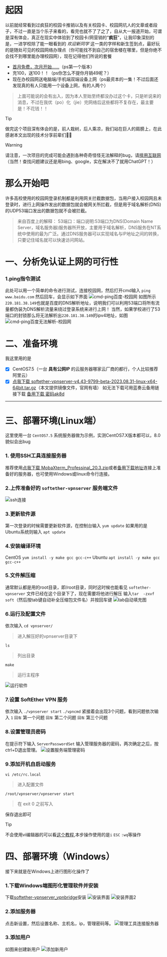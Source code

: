 # 起因

以前就经常看到过疯狂的校园卡推销以及有关校园卡、校园网坑人的文章或者段子，不过一直是当个乐子来看的，看完也就不了了之了，自从大一报道开始，可谓是深有体会，真正在现实中体验到了校园卡/网营销的“**疯狂**”，让我印象深刻的是，一进学校除了能一眼看到的 _欢迎新同学_ 这一类的字样和新生签到点，最好玩的是随处可见的校园网络办理点（你可能找不到自己的宿舍楼在哪里，但是你绝不会找不到哪里能办理校园网），现在记得他们所说的套餐
 - <u>首月免费，次月开始......</u>（ps第一个版本）
- 充100，送100！！（ps你怎么不提你月销49呢？）
 - 现在办校园网送电脑端/手机端双端设备上网（ps最资本的一集！不过后面还发现真的有人只能用一个设备上网，有的人两个）
> 上面可能说的会有出入，因为本人至始至终都没办过这个卡，只是听说来的消息，不过在我优（po）化（jie）完网络后这些都将不复存在，最主要是！不花钱！！

> [!TIP]
> 做完这个项目深有体会的是，前人栽树，后人乘凉，我们站在巨人的肩膀上，在此感谢本文出现的技术分享前辈们🙏🙏

> [!WARNING]
>请注意，一次项目的完成可能会遇到各种奇奇怪怪无法解释的bug，请[擅用互联网](https://yangh9.github.io/baidu/?s=%E9%A1%B9%E7%9B%AE%E5%87%BA%E7%8E%B0bug%E6%80%8E%E4%B9%88%E5%8A%9E)（当然！查找问题建议还是用bing、google，实在解决不了就用ChatGPT！）

# 那么开始吧
许多高校使用的校园网登录机制都是利用网关拦截数据包，当用户接入校园网且未登录时，进行上网操作发出的数据包就会被网关所拦截，但是用于域名解析(DNS)的UDP53端口发出的数据包就不会被拦截。

> 来自百度上的解释：
> 53端口：端口说明:53端口为DNS(Domain Name Server，域名服务器)服务器所开放，主要用于域名解析，DNS服务在NT系统中使用的最为广泛。通过DNS服务器可以实现域名与IP地址之间的转换，只要记住域名就可以快速访问网站。

#  一、分析免认证上网的可行性

### 1.ping指令测试
此处可以用一个简单的命令进行测试，连接校园网，然后打开cmd输入
`ping www.baidu.com`
然后回车，会显示如下界面
![cmd-ping百度-校园网](https://ooo.0x0.ooo/2024/11/26/OHCoKD.png)
如图所示`220.181.38.149`也就是百度的DNS解析地址，说明我们可以利用53端口将所有流量都伪装为DNS解析流量来绕过登录系统来进行上网！
当然，如果学校进行了53端口的封锁那么将无法解析出`220.181.38.149`的ipv4地址，如图
![cmd-ping百度无法解析-校园网](https://ooo.0x0.ooo/2024/11/26/OHCa5I.png)

# 二、准备环境
我这里用的是
- [x] CentOS7.5（一台 **具有公网IP** 的云服务器哪家云厂商的都行，个人比较推荐阿里云）
- [x] [点我下载 softether-vpnserver-v4.43-9799-beta-2023.08.31-linux-x64-64bit.tar.gz](https://github.com/user-attachments/files/17800849/softether-vpnserver-v4.43-9799-beta-2023.08.31-linux-x64-64bit.tar.gz)（本文提供镜像文件，官网有墙）
如无法下载可用蓝奏云备用链接下载 [备用下载 密码ak8d](https://wwb.lanzouv.com/iRdS02gdbg5e
)
----

# 三、部署环境(Linux端）

这里使用一台 `CentOS7.5` 系统服务器做为示例，实测CentOS7.X版本都可以，8.0貌似会出bug

### 1. 使用SSH工具连接服务器
推荐使用[点我下载 MobaXterm_Professinal_20.3.zip](https://github.com/user-attachments/files/17801081/MobaXterm_Professinal_20.3.zip)或者[备用下载地址](https://wwb.lanzouv.com/ifhir2gdb9tg
)连接上准备好的服务器，也可使用Windows或linux命令行连接。

### 2.上传准备好的 `softether-vpnserver` 服务端文件
![ssh连接](https://ooo.0x0.ooo/2024/11/26/OHCq0F.png)

### 3.更新软件源
第一次登录的时候需要更新软件源，在控制台输入
`yum update`
如果用的是Ubuntu系统则输入
`apt update`

### 4.安装编译环境
CentOS
`yum install -y make gcc gcc-c++`
Ubuntu
`apt install -y make gcc gcc-c++`

### 5.文件解压缩
通常默认都是用的root目录，即/root目录，同时这时候也能看见 `softether-vpnserver` 文件已经在这个目录下了，现在需要将他进行解压
输入`tar  -zxvf  soft`（然后按tab键自动补全压缩包文件名）并按回车键
![tab自动填充图](https://ooo.0x0.ooo/2024/11/27/OHCrXi.png)

### 6.运行及配置文件
依次输入
`cd vpnserver/` 
> 进入解压好的vpnserver目录下

`ls` 
> 列出目录

`make`
> 运行主程序

![运行软件](https://ooo.0x0.ooo/2024/11/27/OHCZJt.png)

### 7.设置 SoftEther VPN 服务
依次输入
`./vpnserver start`
`./vpncmd`
紧接着会出现3个问题，看到问题依次输入
`1` `回车` 第一个问题
 `回车` 第二个问题
 `回车` 第三个问题

### 8.设置管理员密码
在提示符下输入 `ServerPasswordSet`
输入管理服务器的密码，两次确定之后，按 ctrl+D退出管理。
![设置服务端管理密码](https://ooo.0x0.ooo/2024/11/27/OHCgBj.png)

### 9.添加开机自启动服务
`vi /etc/rc.local`
> 进入配置文件

`/root/vpnserver/vpnserver start`
> 在 exit 0 之前写入  

保存退出即可
> [!TIP]
> 不会使用vi编辑器的可以看[这个教程](https://www.runoob.com/linux/linux-vim.html),本步操作使用的是`i` `ESC` `:wq`等操作

# 四、部署环境（Windows）

接下来就是在Windows上进行图形化操作了

### 1.下载Windows端图形化管理软件并安装
下载[softether-vpnserver_vpnbridge](https://wwb.lanzouv.com/ioV7Z2gfyqaj)安装
![安装界面](https://ooo.0x0.ooo/2024/11/27/OHCpcU.th.png) ![安装界面2](https://ooo.0x0.ooo/2024/11/27/OHCmZp.th.png)

### 2.添加服务器
点击新设置，然后设置名称、主机名，ip，管理密码等。
![管理工具连接服务器](https://ooo.0x0.ooo/2024/11/27/OHCHzr.png)

### 3.添加用户
如图来创建新用户
![添加新用户](https://ooo.0x0.ooo/2024/11/27/OHCElG.png)














